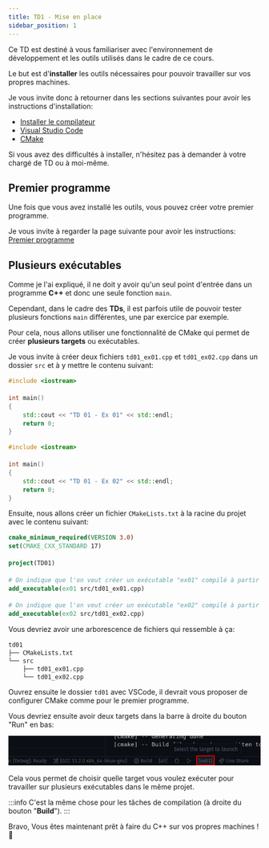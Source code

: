 ```yaml
---
title: TD1 - Mise en place
sidebar_position: 1
---
```


Ce TD est destiné à vous familiariser avec l'environnement de développement et les outils utilisés dans le cadre de ce cours.

Le but est d'**installer** les outils nécessaires pour pouvoir travailler sur vos propres machines.

Je vous invite donc à retourner dans les sections suivantes pour avoir les instructions d'installation:

- [Installer le compilateur](/Lessons/S1/Setup/Compiler)
- [Visual Studio Code](/Lessons/S1/Setup/IDE)
- [CMake](/Lessons/S1/Setup/CMake)

Si vous avez des difficultés à installer, n'hésitez pas à demander à votre chargé de TD ou à moi-même.

## Premier programme

Une fois que vous avez installé les outils, vous pouvez créer votre premier programme.

Je vous invite à regarder la page suivante pour avoir les instructions: [Premier programme](/Lessons/S1/Setup/HelloImac)

## Plusieurs exécutables

Comme je l'ai expliqué, il ne doit y avoir qu'un seul point d'entrée dans un programme **C++** et donc une seule fonction `main`.

Cependant, dans le cadre des **TDs**, il est parfois utile de pouvoir tester plusieurs fonctions `main` différentes, une par exercice par exemple.

Pour cela, nous allons utiliser une fonctionnalité de CMake qui permet de créer **plusieurs targets** ou exécutables.

Je vous invite à créer deux fichiers `td01_ex01.cpp` et `td01_ex02.cpp` dans un dossier `src` et à y mettre le contenu suivant:

```cpp title="src/td01_ex01.cpp"
#include <iostream>

int main()
{
    std::cout << "TD 01 - Ex 01" << std::endl;
    return 0;
}
```

```cpp title="src/td01_ex02.cpp"
#include <iostream>

int main()
{
    std::cout << "TD 01 - Ex 02" << std::endl;
    return 0;
}
```

Ensuite, nous allons créer un fichier `CMakeLists.txt` à la racine du projet avec le contenu suivant:

```cmake title="CMakeLists.txt"
cmake_minimum_required(VERSION 3.0)
set(CMAKE_CXX_STANDARD 17)

project(TD01)

# On indique que l'on veut créer un exécutable "ex01" compilé à partir du fichier td01_ex01.cpp
add_executable(ex01 src/td01_ex01.cpp)

# On indique que l'on veut créer un exécutable "ex02" compilé à partir du fichier td01_ex02.cpp
add_executable(ex02 src/td01_ex02.cpp)
```

Vous devriez avoir une arborescence de fichiers qui ressemble à ça:

```
td01
├── CMakeLists.txt
└── src
    ├── td01_ex01.cpp
    └── td01_ex02.cpp
```

Ouvrez ensuite le dossier `td01` avec VSCode, il devrait vous proposer de configurer CMake comme pour le premier programme.

Vous devriez ensuite avoir deux targets dans la barre à droite du bouton "Run" en bas:

![](imgs/VSCode_targets.png)

Cela vous permet de choisir quelle target vous voulez exécuter pour travailler sur plusieurs exécutables dans le même projet.

:::info
C'est la même chose pour les tâches de compilation (à droite du bouton "**Build**").
:::

Bravo, Vous êtes maintenant prêt à faire du C++ sur vos propres machines ! :partying_face:
